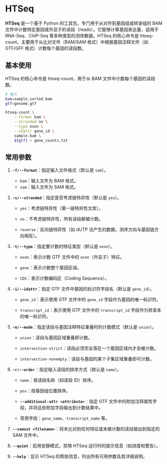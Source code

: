 # HTSeq

**HTSeq** 是一个基于 Python 的工具包，专门用于从对齐到基因组或转录组的 BAM 文件中计数特定基因或外显子的读段（reads）。它能够计算基因表达量，适用于 RNA-Seq、ChIP-Seq 等多种类型的测序数据。HTSeq 的核心命令是 htseq-count，主要用于从比对文件（BAM/SAM 格式）中根据基因注释文件（如 GTF/GFF 格式）计数每个基因的读段数。

## 基本使用

HTSeq 的核心命令是 htseq-count，用于从 BAM 文件中计数每个基因的读段数。

```bash
# 输入
bam=sample_sorted.bam
gtf=genome.gtf

htseq-count \
	--format bam \
	--stranded no \
	--type exon \
	--idattr gene_id \
	sample.bam \
	${gtf} > gene_counts.txt
```

## 常用参数

1. **`-f/--format`**：指定输入文件格式（默认是 `sam`）。
      -  `bam`：输入文件为 BAM 格式。
      - `sam`：输入文件为 SAM 格式。
2. **`-s/--stranded`**：指定是否考虑链特异性（默认是 `yes`）。

      - `yes`：考虑链特异性（第一链特异性文库）。

      - `no`：不考虑链特异性，所有读段都被计数。

      - `reverse`：反向链特异性（如 dUTP 法产生的数据，测序方向与基因链方向相反）。

3. **`-t/--type`**：指定要计数的特征类型（默认是 `exon`）。

      - `exon`：表示计数 GTF 文件中的 `exon`（外显子）特征。

      - `gene`：表示计数整个基因区域。

      - `CDS`：表示计数编码区（Coding Sequence）。

4. **`-i/--idattr`**：指定 GTF 文件中基因的标识符字段名（默认是 `gene_id`）。

      - `gene_id`：表示使用 GTF 文件中的 `gene_id` 字段作为基因的唯一标识符。

      - `transcript_id`：表示使用 GTF 文件中的 `transcript_id` 字段作为转录本的唯一标识符。

5. **`-m/--mode`**：指定读段与基因注释特征重叠时的计数模式（默认是 `union`）。

      - `union`：读段与基因区域重叠即计数。

      - `intersection-strict`：读段必须完全落在一个基因区域内才会被计数。

      - `intersection-nonempty`：读段与基因的某个子集区域重叠即可计数。

6. **`-r/--order`**：指定输入读段的排序方式（默认是 `name`）。

      - `name`：按读段名称（如读段 ID）排序。

      - `pos`：按基因组位置排序。

      - **`--additional-attr <attribute>`**：指定 GTF 文件中的附加注释属性字段，并将这些附加字段输出到计数结果中。
      - 常用字段：`gene_name`、`transcript_name` 等。

7. **`--samout <filename>`**：将未比对到任何特征或未被计数的读段输出到指定的 SAM 文件中。
8. **`--quiet`**：启用安静模式，禁用 HTSeq 运行时的提示信息（如进度和警告）。
9.  **`--help`**：显示 HTSeq 的帮助信息，列出所有可用参数及其详细说明。